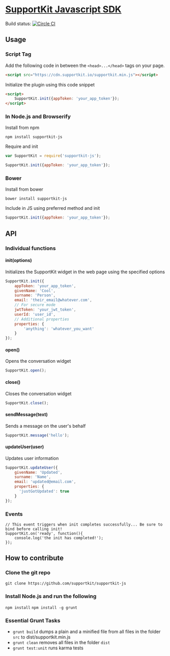 # [SupportKit Javascript SDK](supportkit.io)
Build status: [![Circle CI](https://circleci.com/gh/supportkit/supportkit-js.svg?style=svg)](https://circleci.com/gh/supportkit/supportkit-js)
## Usage

### Script Tag

Add the following code in between the ```<head>...</head>``` tags on your page.

```html
<script src="https://cdn.supportkit.io/supportkit.min.js"></script>
```

Initialize the plugin using this code snippet

```html
<script>
    SupportKit.init({appToken: 'your_app_token'});
</script>
```

### In Node.js and Browserify

Install from npm

```
npm install supportkit-js
```

Require and init

```javascript
var SupportKit = require('supportkit-js');

SupportKit.init({appToken: 'your_app_token'});
```

### Bower

Install from bower

```
bower install supportkit-js
```

Include in JS using preferred method and init

```javascript
SupportKit.init({appToken: 'your_app_token'});
```

## API

### Individual functions

#### init(options)
Initializes the SupportKit widget in the web page using the specified options

```javascript
SupportKit.init({
    appToken: 'your_app_token',
    givenName: 'Cool',
    surname: 'Person',
    email: 'their_email@whatever.com',
    // For secure mode
    jwtToken: 'your_jwt_token',
    userId: 'user_id',
    // Additional properties
    properties: {
        'anything': 'whatever_you_want'    
    }
});
```

#### open()
Opens the conversation widget

```javascript
SupportKit.open();
```

#### close()
Closes the conversation widget

```javascript
SupportKit.close();
```

#### sendMessage(text)
Sends a message on the user's behalf

```javascript
SupportKit.message('hello');
```

#### updateUser(user)
Updates user information

```javascript
SupportKit.updateUser({
    givenName: 'Updated',
    surname: 'Name',
    email: 'updated@email.com',
    properties: {
      'justGotUpdated': true
    }
});
```

### Events

```
// This event triggers when init completes successfully... Be sure to bind before calling init!
SupportKit.on('ready', function(){
    console.log('the init has completed!');
});
```

## How to contribute

### Clone the git repo
```git clone https://github.com/supportkit/supportkit-js```

### Install Node.js and run the following

```npm install```
```npm install -g grunt```

### Essential Grunt Tasks

* ```grunt build``` dumps a plain and a minified file from all files in the folder ```src``` to dist/supportkit.min.js
* ```grunt clean``` removes all files in the folder ```dist```
* ```grunt test:unit``` runs karma tests
